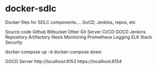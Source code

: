 # docker-sdlc
Docker files for SDLC components.... GoCD, Jenkins, repos, etc


Source code
	Github
	Bitbucket
	Other Git Server
CI/CD
	GOCD
	Jenkins
Repository
	Artifactory
	Nexis
Monitoring
	Prometheus
Logging
	ELK Stack
Security




docker-compose up -d
docker-compose down


GOCD Server
	http://localhost:8153 
	https://localhost:8154





